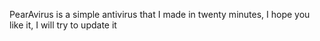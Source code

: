 PearAvirus is a simple antivirus that I made in twenty minutes, I hope you like it, I will try to update it
